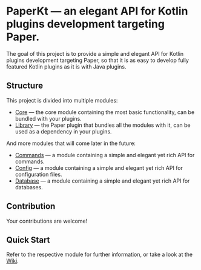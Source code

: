# PaperKt — an elegant API for Kotlin plugins development targeting Paper.

The goal of this project is to provide a simple and elegant API for Kotlin plugins development targeting Paper, so that
it is as easy to develop fully featured Kotlin plugins as it is with Java plugins.

## Structure

This project is divided into multiple modules:

- [Core](core) — the core module containing the most basic functionality, can be bundled with your plugins.
- [Library](library) — the Paper plugin that bundles all the modules with it, can be used as a dependency in your
  plugins.

And more modules that will come later in the future:

- [Commands](commands) — a module containing a simple and elegant yet rich API for commands.
- [Config](config) — a module containing a simple and elegant yet rich API for configuration files.
- [Database](database) — a module containing a simple and elegant yet rich API for databases.

## Contribution

Your contributions are welcome!

## Quick Start

Refer to the respective module for further information, or take a look at
the [Wiki](https://github.com/eyrond/paperkt/wiki).
